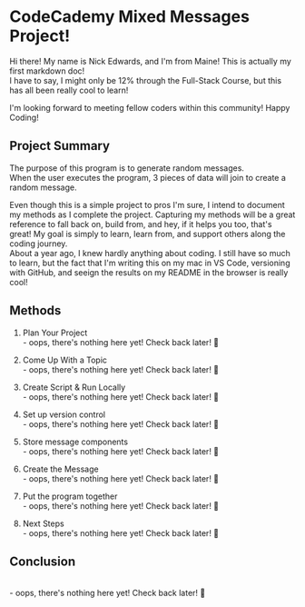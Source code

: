 # CodeCademy Mixed Messages Project!

Hi there! My name is Nick Edwards, and I'm from Maine!
This is actually my first markdown doc!<br>
I have to say, I might only be 12% through the Full-Stack Course, 
but this has all been really cool to learn!

I'm looking forward to meeting fellow coders within this community!
Happy Coding!

## Project Summary

The purpose of this program is to generate random messages.
<br>When the user executes the program, 3 pieces of data will join to create a random message.

Even though this is a simple project to pros I'm sure, I intend to document my methods as I complete the project.
Capturing my methods will be a great reference to fall back on, build from, and hey, if it helps you too, that's great!
My goal is simply to learn, learn from, and support others along the coding journey.
<br>About a year ago, I knew hardly anything about coding. I still have so much to learn, but the fact that I'm writing this on my mac in VS Code, versioning with GitHub, and seeign the results on my README in the browser is really cool!

## Methods

1. Plan Your Project
<br>    - oops, there's nothing here yet! Check back later! :zany_face:

2. Come Up With a Topic
<br>    - oops, there's nothing here yet! Check back later! :zany_face:

3. Create Script & Run Locally
<br>    - oops, there's nothing here yet! Check back later! :zany_face:

4. Set up version control
<br>    - oops, there's nothing here yet! Check back later! :zany_face:

5. Store message components
<br>    - oops, there's nothing here yet! Check back later! :zany_face:

6. Create the Message
<br>    - oops, there's nothing here yet! Check back later! :zany_face:

7. Put the program together
<br>    - oops, there's nothing here yet! Check back later! :zany_face:

8. Next Steps
<br>    - oops, there's nothing here yet! Check back later! :zany_face:

## Conclusion
<br>    - oops, there's nothing here yet! Check back later! :zany_face:


